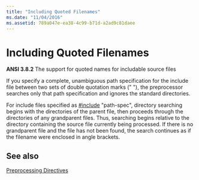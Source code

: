 ```yaml
---
title: "Including Quoted Filenames"
ms.date: "11/04/2016"
ms.assetid: 789a047e-ea38-4c99-b71d-a2ad9c81daee
---
```

# Including Quoted Filenames

**ANSI 3.8.2** The support for quoted names for includable source files

If you specify a complete, unambiguous path specification for the include file between two sets of double quotation marks (" "), the preprocessor searches only that path specification and ignores the standard directories.

For include files specified as [#include](../preprocessor/hash-include-directive-c-cpp.md) "path-spec", directory searching begins with the directories of the parent file, then proceeds through the directories of any grandparent files. Thus, searching begins relative to the directory containing the source file currently being processed. If there is no grandparent file and the file has not been found, the search continues as if the filename were enclosed in angle brackets.

## See also

[Preprocessing Directives](../c-language/preprocessing-directives.md)
